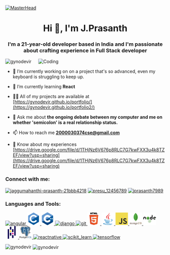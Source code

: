 
[![MasterHead](https://www.wingstechsolutions.com/wp-content/uploads/2022/03/full-stack-development.gif)](https://rishavchanda.io)
<h1 align="center">Hi 👋, I'm J.Prasanth</h1>
<h3 align="center">I'm a 21-year-old developer based in India and I'm passionate about crafting experience in Full Stack developer</h3>
<img align="right" alt="Coding" width="400" src="https://i.pinimg.com/originals/49/71/78/497178a0252cab23a159a512abf161b3.gif">
<p align="left"> <img src="https://komarev.com/ghpvc/?username=gynodevir&label=Profile%20views&color=0e75b6&style=flat" alt="gynodevir" /> </p>



- 🔭 I’m currently working on  on a project that's so advanced, even my keyboard is struggling to keep up.

- 🌱 I’m currently learning **React**

- 👨‍💻 All of my projects are available at [https://gynodevir.github.io/portfolio/](https://gynodevir.github.io/portfolio2/)

- 💬 Ask me about **the ongoing debate between my computer and me on whether 'semicolon' is a real relationship status.**

- 📫 How to reach me **2000030374cse@gmail.com**

- 📄 Know about my experiences [https://drive.google.com/file/d/1THjNz6V676p8RLC7G7kwFXX3u4k8TZEF/view?usp=sharing](https://drive.google.com/file/d/1THjNz6V676p8RLC7G7kwFXX3u4k8TZEF/view?usp=sharing)



<h3 align="left">Connect with me:</h3>
<p align="left">
<a href="https://linkedin.com/in/jaggumahanthi-prasanth-21bbb4218" target="blank"><img align="center" src="https://raw.githubusercontent.com/rahuldkjain/github-profile-readme-generator/master/src/images/icons/Social/linked-in-alt.svg" alt="jaggumahanthi-prasanth-21bbb4218" height="30" width="40" /></a>
<a href="https://www.codechef.com/users/presu_12456789" target="blank"><img align="center" src="https://cdn.jsdelivr.net/npm/simple-icons@3.1.0/icons/codechef.svg" alt="presu_12456789" height="30" width="40" /></a>
<a href="https://www.leetcode.com/jprasanth7989" target="blank"><img align="center" src="https://raw.githubusercontent.com/rahuldkjain/github-profile-readme-generator/master/src/images/icons/Social/leet-code.svg" alt="jprasanth7989" height="30" width="40" /></a>
</p>

<h3 align="left">Languages and Tools:</h3>
<p align="left"> <a href="https://angular.io" target="_blank" rel="noreferrer"> <img src="https://angular.io/assets/images/logos/angular/angular.svg" alt="angular" width="40" height="40"/> </a> <a href="https://www.cprogramming.com/" target="_blank" rel="noreferrer"> <img src="https://raw.githubusercontent.com/devicons/devicon/master/icons/c/c-original.svg" alt="c" width="40" height="40"/> </a> <a href="https://www.w3schools.com/cpp/" target="_blank" rel="noreferrer"> <img src="https://raw.githubusercontent.com/devicons/devicon/master/icons/cplusplus/cplusplus-original.svg" alt="cplusplus" width="40" height="40"/> </a> <a href="https://www.djangoproject.com/" target="_blank" rel="noreferrer"> <img src="https://cdn.worldvectorlogo.com/logos/django.svg" alt="django" width="40" height="40"/> </a> <a href="https://git-scm.com/" target="_blank" rel="noreferrer"> <img src="https://www.vectorlogo.zone/logos/git-scm/git-scm-icon.svg" alt="git" width="40" height="40"/> </a> <a href="https://www.w3.org/html/" target="_blank" rel="noreferrer"> <img src="https://raw.githubusercontent.com/devicons/devicon/master/icons/html5/html5-original-wordmark.svg" alt="html5" width="40" height="40"/> </a> <a href="https://www.java.com" target="_blank" rel="noreferrer"> <img src="https://raw.githubusercontent.com/devicons/devicon/master/icons/java/java-original.svg" alt="java" width="40" height="40"/> </a> <a href="https://developer.mozilla.org/en-US/docs/Web/JavaScript" target="_blank" rel="noreferrer"> <img src="https://raw.githubusercontent.com/devicons/devicon/master/icons/javascript/javascript-original.svg" alt="javascript" width="40" height="40"/> </a> <a href="https://www.mongodb.com/" target="_blank" rel="noreferrer"> <img src="https://raw.githubusercontent.com/devicons/devicon/master/icons/mongodb/mongodb-original-wordmark.svg" alt="mongodb" width="40" height="40"/> </a> <a href="https://nodejs.org" target="_blank" rel="noreferrer"> <img src="https://raw.githubusercontent.com/devicons/devicon/master/icons/nodejs/nodejs-original-wordmark.svg" alt="nodejs" width="40" height="40"/> </a> <a href="https://pandas.pydata.org/" target="_blank" rel="noreferrer"> <img src="https://raw.githubusercontent.com/devicons/devicon/2ae2a900d2f041da66e950e4d48052658d850630/icons/pandas/pandas-original.svg" alt="pandas" width="40" height="40"/> </a> <a href="https://www.postgresql.org" target="_blank" rel="noreferrer"> <img src="https://raw.githubusercontent.com/devicons/devicon/master/icons/postgresql/postgresql-original-wordmark.svg" alt="postgresql" width="40" height="40"/> </a> <a href="https://reactnative.dev/" target="_blank" rel="noreferrer"> <img src="https://reactnative.dev/img/header_logo.svg" alt="reactnative" width="40" height="40"/> </a> <a href="https://scikit-learn.org/" target="_blank" rel="noreferrer"> <img src="https://upload.wikimedia.org/wikipedia/commons/0/05/Scikit_learn_logo_small.svg" alt="scikit_learn" width="40" height="40"/> </a> <a href="https://www.tensorflow.org" target="_blank" rel="noreferrer"> <img src="https://www.vectorlogo.zone/logos/tensorflow/tensorflow-icon.svg" alt="tensorflow" width="40" height="40"/> </a> </p>

<p><img align="left" src="https://github-readme-stats.vercel.app/api/top-langs?username=gynodevir&show_icons=true&locale=en&layout=compact" alt="gynodevir" /></p>

<p>&nbsp;<img align="center" src="https://github-readme-stats.vercel.app/api?username=gynodevir&show_icons=true&locale=en" alt="gynodevir" /></p>
